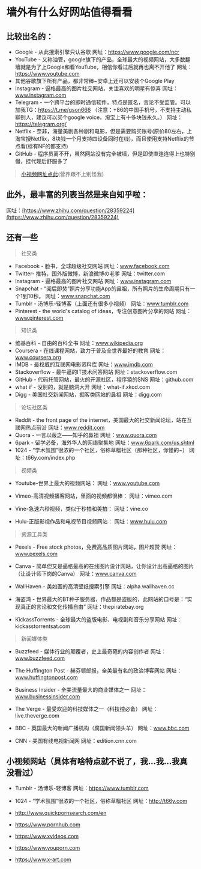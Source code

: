 # 墙外有什么好网站值得看看

## 比较出名的：
- Google - 从此搜索引擎只认谷歌
网址：https://www.google.com/ncr
- YouTube - 又称油管，google旗下的产品，全球最大的视频网站，大多数翻墙就是为了上Google和看YouTube，相信你看过后就再也离不开他了
网址：https://www.youtube.com
- 其他谷歌旗下所有产品，都非常棒~安卓上还可以安装个Google Play
- Instagram - 逼格最高的图片社交网站，关注喜欢的明星有惊喜
网址：www.instagram.com
- Telegram - 一个跨平台的即时通信软件，特点是匿名，言论不受监管。可以加我TG：https://t.me/gson666 （注意：+86的中国手机号，不支持主动私聊别人，建议可以买个google voice，淘宝上有十多块钱永久。）
网址：https://telegram.org/
- Netflix - 奈非，海量美剧各种剧和电影，但是需要购买账号(原价80左右，上淘宝搜Netflix，8块钱一个月支持四设备同时在线)，而且使用支持Netflix的节点看(标有NF的都支持)
- GitHub - 程序员离不开，虽然网站没有完全被墙，但是即使直连连得上也特别慢，挂代理后舒服多了
> [小视频网址点此](#1)(营养跟不上别怪我)

## 此外，最丰富的列表当然是来自知乎啦：

网址：[https://www.zhihu.com/question/28359224](https://www.zhihu.com/question/28359224)

## 还有一些
> 社交类
- Facebook - 脸书，全球超级社交网站
网址：www.facebook.com
- Twitter- 推特，国外版微博，新浪微博の老爹
网址：twitter.com
- Instagram - 逼格最高的图片社交网站
网址：www.instagram.com
- Snapchat - “阅后即焚”照片分享功能App的鼻祖，所有照片的生命周期只有一个1到10秒。
网址：www.snapchat.com
- Tumblr - 汤博乐-轻博客（上面还有很多小视频）
网址：www.tumblr.com
- Pinterest - the world's catalog of ideas，专注创意图片分享的网站
网址：www.pinterest.com
> 知识类 
- 维基百科 - 自由的百科全书
网址：www.wikipedia.org
- Coursera - 在线课程网站，致力于普及全世界最好的教育
网址：www.coursera.org
- IMDB - 最权威的互联网电影资料库
网址：www.imdb.com
- Stackoverflow - 最牛逼的IT技术问答网站
网址：stackoverflow.com
- GitHub - 代码托管网站，最火的开源社区，程序猿的SNS 
网址：github.com
- what if - 没别的，就是脑洞大开
网址：what-if.xkcd.com
- Digg - 美国社交新闻网站，掘客类网站的鼻祖
网址：digg.com
> 论坛社区类 
- Reddit - the front page of the internet，美国最大的社交新闻论坛，站在互联网热点前沿
网址：www.reddit.com
- Quora - 一言以蔽之——知乎的鼻祖
网址：www.quora.com
- 6park - 留学必备，海外华人的网络聚集地
网址：www.6park.com/us.shtml
- 1024 - “学术氛围”很浓的一个社区，俗称草榴社区（那种社区，你懂的~）
网址：t66y.com/index.php

> 视频类

- Youtube-世界上最大的视频网站：
网址：www.youtube.com

- Vimeo-高清视频播客网站，里面的视频都很棒：
网址：vimeo.com

- Vine-急速六秒视频，类似于秒拍和美拍：
网址：vine.co
- Hulu-正版影视作品和电视节目视频网站：
网址：www.hulu.com

> 资源工具类 

- Pexels - Free stock photos，免费高品质图片网站，图片超赞
网址：www.pexels.com
- Canva - 简单但又是逼格最高的在线图片设计网站，让你设计出高逼格的图片（让设计师下岗的Canva）
网址：www.canva.com

- WallHaven - 美如画的高清壁纸搜索引擎
网址：alpha.wallhaven.cc

- 海盗湾 - 世界最大的BT种子服务器，作品都是盗版的，此网站的口号是：“实现真正的言论和文化传播自由”
网址：thepiratebay.org

- KickassTorrents - 全球最大的盗版电影、电视剧和音乐分享网站
网址：kickasstorrentsat.com

> 新闻媒体类 

- Buzzfeed - 媒体行业的颠覆者，史上最奇葩的内容创作者
网址：www.buzzfeed.com

- The Huffington Post - 赫芬顿邮报，全美最有名的政治博客网站
网址：www.huffingtonpost.com

- Business Insider - 全美流量最大的商业媒体之一
网址：www.businessinsider.com

- The Verge - 最受欢迎的科技媒体之一（科技控必备）
网址：live.theverge.com

- BBC - 英国最大的新闻广播机构（腐国新闻领头羊）
网址：www.bbc.com

- CNN - 美国有线电视新闻网
网址：edition.cnn.com
<h2 id="1">小视频网站（具体有啥特点就不说了，我…我…我真没看过）</h2>

- Tumblr - 汤博乐-轻博客
网址：https://www.tumblr.com

- 1024 - “学术氛围”很浓的一个社区，俗称草榴社区
网址：http://t66y.com

- http://www.quickpornsearch.com/en

- https://www.pornhub.com

- https://www.xvideos.com

- https://www.youporn.com

- https://www.x-art.com

